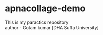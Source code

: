 # apnacollage-demo
This is my paractics repository
<br>
author - Gotam kumar [DHA Suffa University]
